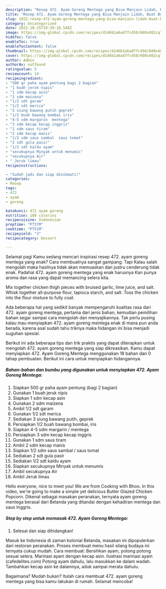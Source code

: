 ```yaml
---
description: "Resep 472. Ayam Goreng Mentega yang Bisa Manjain Lidah, Buat Buka Puasa Enak Banget"
title: "Resep 472. Ayam Goreng Mentega yang Bisa Manjain Lidah, Buat Buka Puasa Enak Banget"
slug: 1022-resep-472-ayam-goreng-mentega-yang-bisa-manjain-lidah-buat-buka-puasa-enak-banget
category: Uncategorized
date: 2022-10-25T19:39:18.546Z
image: https://img-global.cpcdn.com/recipes/d146b1a6ad7fc450/680x482cq70/472-ayam-goreng-mentega-foto-resep-utama.jpg
hideToc: false
enableToc: true
enableTocContent: false
thumbnail: https://img-global.cpcdn.com/recipes/d146b1a6ad7fc450/680x482cq70/472-ayam-goreng-mentega-foto-resep-utama.jpg
cover: https://img-global.cpcdn.com/recipes/d146b1a6ad7fc450/680x482cq70/472-ayam-goreng-mentega-foto-resep-utama.jpg
author: Admin
authorAv: notfound
ratingvalue: 5
reviewcount: 14
recipeingredient:
- "500 gr paha ayam pentung bagi 2 bagian"
- "1 buah jeruk nipis"
- "1 sdm kecap asin"
- "2 sdm maizena"
- "1/2 sdt garam"
- "1/2 sdt merica"
- "3 siung bawang putih geprek"
- "1/2 buah bawang bombai iris"
- "4-5 sdm margarin  mentega"
- "3 sdm kecap kecap inggris"
- "1 sdm saus tiram"
- "2 sdm kecap manis"
- "1/2 sdm saus sambal  saus tomat"
- "2 sdt gula pasir"
- "1/2 sdt kaldu ayam"
- "secukupnya Minyak untuk menumis"
- "secukupnya Air"
- " Jeruk limau"
recipeinstructions:

- "Sudah jadi dan siap dinikmati!"
categories:
- Resep
tags:
- 472
- ayam
- goreng

katakunci: 472 ayam goreng 
nutrition: 188 calories
recipecuisine: Indonesian
preptime: "PT37M"
cooktime: "PT51M"
recipeyield: "3"
recipecategory: Dessert

---
```



Selamat pagi Kamu sedang mencari inspirasi resep 472. ayam goreng mentega yang enak? Cara membuatnya sangat gampang. Tapi Kalau salah mengolah maka hasilnya tidak akan memuaskan dan justru cenderung tidak enak. Padahal 472. ayam goreng mentega yang enak harusnya Kan punya aroma dan rasa yang dapat memancing selera kita.


Mix together chicken thigh pieces with bruised garlic, lime juice, and salt. Whisk together all-purpose flour, tapioca starch, and salt. Toss the chicken into the flour mixture to fully coat.

Ada beberapa hal yang sedikit banyak mempengaruhi kualitas rasa dari 472. ayam goreng mentega, pertama dari jenis bahan, kemudian pemilihan bahan segar sampai cara mengolah dan menyajikannya. Tak perlu pusing kalau mau menyiapkan 472. ayam goreng mentega enak di mana pun anda berada, karena asal sudah tahu triknya maka hidangan ini bisa menjadi suguhan spesial.


Berikut ini ada beberapa tips dan trik praktis yang dapat diterapkan untuk mengolah 472. ayam goreng mentega yang siap dikreasikan. Kamu dapat menyiapkan 472. Ayam Goreng Mentega menggunakan 18 bahan dan 0 tahap pembuatan. Berikut ini cara untuk menyiapkan hidangannya.

<!--inarticleads1-->

##### Bahan-bahan dan bumbu yang digunakan untuk menyiapkan 472. Ayam Goreng Mentega:

1. Siapkan 500 gr paha ayam pentung (bagi 2 bagian)
1. Gunakan 1 buah jeruk nipis
1. Siapkan 1 sdm kecap asin
1. Gunakan 2 sdm maizena
1. Ambil 1/2 sdt garam
1. Gunakan 1/2 sdt merica
1. Sediakan 3 siung bawang putih, geprek
1. Persiapkan 1/2 buah bawang bombai, iris
1. Siapkan 4-5 sdm margarin / mentega
1. Persiapkan 3 sdm kecap kecap inggris
1. Gunakan 1 sdm saus tiram
1. Ambil 2 sdm kecap manis
1. Siapkan 1/2 sdm saus sambal / saus tomat
1. Sediakan 2 sdt gula pasir
1. Sediakan 1/2 sdt kaldu ayam
1. Siapkan secukupnya Minyak untuk menumis
1. Ambil secukupnya Air
1. Ambil  Jeruk limau


Hello everyone, nice to meet you! We are from Cooking with Bhoo. In this video, we&#39;re going to make a simple yet delicious Butter Glazed Chicken Popcorn. Dikenal sebagai masakan peranakan, ternyata ayam goreng mentega berasal dari Belanda yang ditandai dengan kehadiran mentega dan saus Inggris. 

<!--inarticleads2-->

##### Step by step untuk memasak 472. Ayam Goreng Mentega:


1. Selesai dan siap dihidangkan!

Masuk ke Indonesia di zaman kolonial Belanda, masakan ini dipopulerkan dari restoran peranakan. Proses membuat menu hasil silang budaya ini ternyata cukup mudah. Cara membuat: Bersihkan ayam, potong potong sesuai selera. Marinasi ayam dengan kecap asin. ilustrasi marinasi ayam (cafedelites.com) Potong ayam dahulu, lalu masukkan ke dalam wadah. Tambahkan kecap asin ke dalamnya, aduk sampai merata dahulu. 

Bagaimana? Mudah bukan? Itulah cara membuat 472. ayam goreng mentega yang bisa kamu lakukan di rumah. Selamat mencoba!
